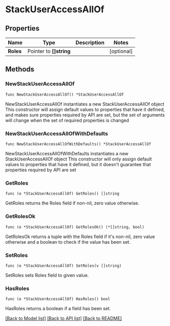 # StackUserAccessAllOf

## Properties

Name | Type | Description | Notes
------------ | ------------- | ------------- | -------------
**Roles** | Pointer to **[]string** |  | [optional] 

## Methods

### NewStackUserAccessAllOf

`func NewStackUserAccessAllOf() *StackUserAccessAllOf`

NewStackUserAccessAllOf instantiates a new StackUserAccessAllOf object
This constructor will assign default values to properties that have it defined,
and makes sure properties required by API are set, but the set of arguments
will change when the set of required properties is changed

### NewStackUserAccessAllOfWithDefaults

`func NewStackUserAccessAllOfWithDefaults() *StackUserAccessAllOf`

NewStackUserAccessAllOfWithDefaults instantiates a new StackUserAccessAllOf object
This constructor will only assign default values to properties that have it defined,
but it doesn't guarantee that properties required by API are set

### GetRoles

`func (o *StackUserAccessAllOf) GetRoles() []string`

GetRoles returns the Roles field if non-nil, zero value otherwise.

### GetRolesOk

`func (o *StackUserAccessAllOf) GetRolesOk() (*[]string, bool)`

GetRolesOk returns a tuple with the Roles field if it's non-nil, zero value otherwise
and a boolean to check if the value has been set.

### SetRoles

`func (o *StackUserAccessAllOf) SetRoles(v []string)`

SetRoles sets Roles field to given value.

### HasRoles

`func (o *StackUserAccessAllOf) HasRoles() bool`

HasRoles returns a boolean if a field has been set.


[[Back to Model list]](../README.md#documentation-for-models) [[Back to API list]](../README.md#documentation-for-api-endpoints) [[Back to README]](../README.md)


